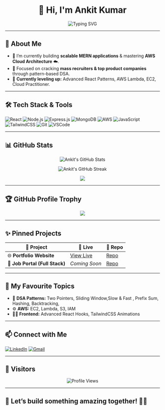 <h1 align="center">👋 Hi, I'm Ankit Kumar</h1>

<p align="center">
  <img src="https://readme-typing-svg.demolab.com?font=Fira+Code&size=24&pause=1000&color=36BCF7&center=true&vCenter=true&width=435&lines=MERN+Stack+Developer;AWS+Cloud+Practitioner;DSA+Problem+Solver;3D+UI+Enthusiast" alt="Typing SVG" />
</p>

---

## 🚀 About Me

- 🔭 I’m currently building **scalable MERN applications** & mastering **AWS Cloud Architecture** ☁️.
- 🎯 Focused on cracking **mass recruiters & top product companies** through pattern-based DSA.
- 🌱 **Currently leveling up:** Advanced React Patterns, AWS Lambda, EC2, Cloud Practitioner.

---

## 🛠️ Tech Stack & Tools

![React](https://img.shields.io/badge/React-20232A?style=for-the-badge&logo=react&logoColor=61DAFB)
![Node.js](https://img.shields.io/badge/Node.js-339933?style=for-the-badge&logo=nodedotjs&logoColor=white)
![Express.js](https://img.shields.io/badge/Express.js-404D59?style=for-the-badge)
![MongoDB](https://img.shields.io/badge/MongoDB-4EA94B?style=for-the-badge&logo=mongodb&logoColor=white)
![AWS](https://img.shields.io/badge/AWS-232F3E?style=for-the-badge&logo=amazonaws&logoColor=FF9900)
![JavaScript](https://img.shields.io/badge/JavaScript-F7DF1E?style=for-the-badge&logo=javascript&logoColor=black)
![TailwindCSS](https://img.shields.io/badge/TailwindCSS-38B2AC?style=for-the-badge&logo=tailwind-css&logoColor=white)
![Git](https://img.shields.io/badge/Git-F05032?style=for-the-badge&logo=git&logoColor=white)
![VSCode](https://img.shields.io/badge/VS%20Code-007ACC?style=for-the-badge&logo=visual-studio-code&logoColor=white)

---

## 📊 GitHub Stats

<p align="center">
  <img src="https://github-readme-stats.vercel.app/api?username=Ankitkumar6398&show_icons=true&theme=radical&hide_border=true&count_private=true" alt="Ankit's GitHub Stats" />
</p>

<p align="center">
  <img src="https://github-readme-streak-stats.herokuapp.com/?user=Ankitkumar6398&theme=radical&hide_border=true" alt="Ankit's GitHub Streak" />
</p>

<p align="center">
  <img src="https://github-profile-summary-cards.vercel.app/api/cards/profile-details?username=Ankitkumar6398&theme=radical" />
</p>

---

## 🏆 GitHub Profile Trophy

<p align="center">
  <img src="https://github-profile-trophy.vercel.app/?username=Ankitkumar6398&theme=onedark&no-bg=true&margin-w=5&margin-h=5" />
</p>

---

## ✨ Pinned Projects

| 📌 Project | 🚀 Live | 📂 Repo |
|------------|---------|---------|
| 🌐 **Portfolio Website** | [View Live](https://portfolio-mu-pearl-27.vercel.app/) | [Repo](https://github.com/Ankitkumar6398/portfolio) |
| 💼 **Job Portal (Full Stack)** | _Coming Soon_ | [Repo](https://github.com/Ankitkumar6398/job_portal) |

---

## 📝 My Favourite Topics

- 🧩 **DSA Patterns:** Two Pointers, Sliding Window,Slow & Fast , Prefix Sum, Hashing, Backtracking,
- ⚙️ **AWS:** EC2, Lambda, S3, IAM
- 🧑‍💻 **Frontend:** Advanced React Hooks, TailwindCSS Animations

---

## 📫 Connect with Me

[![LinkedIn](https://img.shields.io/badge/-LinkedIn-0077B5?style=for-the-badge&logo=linkedin&logoColor=white)](https://www.linkedin.com/in/ankit-kumar6398/)
[![Gmail](https://img.shields.io/badge/-Gmail-EA4335?style=for-the-badge&logo=gmail&logoColor=white)](mailto:ankitsingh7310756664@gmail.com)

---

## 👀 Visitors

<p align="center">
  <img src="https://komarev.com/ghpvc/?username=Ankitkumar6398&style=flat-square&color=blue" alt="Profile Views" />
</p>

---

## 🚀 Let’s build something amazing together! 🧩✨
